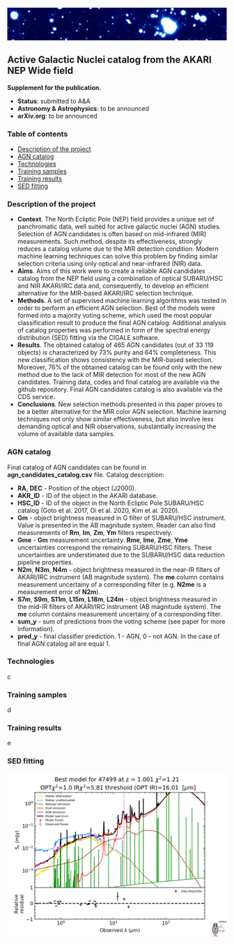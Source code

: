 
![](img_w.jpeg?raw=true "Optional Title")

## Active Galactic Nuclei catalog from the AKARI NEP Wide field
**Supplement for the publication.**

* **Status**: submitted to A&A
* **Astronomy & Astrophysics**: to be announced
* **arXiv.org**: to be announced


### Table of contents
* [Description of the project](#description-of-the-project)
* [AGN catalog](#agn-catalog)
* [Technologies](#technologies)
* [Training samples](#training-samples)
* [Training results](#training-results)
* [SED fitting](#sed-fitting)

### Description of the project
* **Context**. The North Ecliptic Pole (NEP) field provides a unique set of panchromatic data, well suited for active galactic nuclei (AGN) studies. Selection of AGN candidates is often based on mid-infrared (MIR) measurements. Such method, despite its effectiveness, strongly reduces a catalog volume due to the MIR detection condition. Modern machine learning techniques can solve this problem by finding similar selection criteria using only optical and near-infrared (NIR) data.
* **Aims**. Aims of this work were to create a reliable AGN candidates catalog from the NEP field using a combination of optical  SUBARU/HSC and NIR AKARI/IRC data and, consequently, to develop an efficient alternative for the MIR-based AKARI/IRC selection technique.
* **Methods**. A set of supervised machine learning algorithms was tested in order to perform an efficient AGN selection. Best of the models were formed into a majority voting scheme, which used the most popular classification result to produce the final AGN catalog. Additional analysis of catalog properties was performed in form of the spectral energy distribution (SED) fitting via the CIGALE software.
* **Results**. The obtained catalog of 465 AGN candidates (out of 33 119 objects) is characterized by 73% purity and 64% completeness. This new classification shows consistency with the  MIR-based selection. Moreover, 76% of the obtained catalog can be found only with the new method due to the lack of MIR detection for most of the new AGN candidates. Training data, codes and final catalog are available via the github repository. Final AGN candidates catalog is also available via the CDS service.
* **Conclusions**. New selection methods presented in this paper proves to be a better alternative for the MIR color AGN selection. Machine learning techniques not only show similar effectiveness, but also involve less demanding optical and NIR observations, substantially increasing the volume of available data samples.


### AGN catalog
Final catalog of AGN candidates can be found in **agn_candidates_catalog.csv** file.
Catalog description:
* **RA**, **DEC** - Position of the object (J2000).
* **AKR_ID** - ID of the object in the AKARI database.
* **HSC_ID** - ID of the object in the North Ecliptic Pole SUBARU/HSC catalog (Goto et al. 2017, Oi et al. 2020, Kim et al. 2020).
* **Gm**  - object brightness measured in G filter of SUBARU/HSC instrument. Value is presented in the AB magnitude system. Reader can also find measurements of **Rm**, **Im**, **Zm**, **Ym** filters respectively.
* **Gme** - **Gm** measurement uncertainty. **Rme**, **Ime**, **Zme**, **Yme** uncertainties correspond the remaining SUBARU/HSC filters. These uncertainties are understimated due to the SUBARU/HSC data reduction pipeline properties.
* **N2m**, **N3m**, **N4m** - object brightness measured in the near-IR filters of AKARI/IRC instrument (AB magnitude system). The **me** column contains measurement uncertainy of a corresponding filter (e.g. **N2me** is a measurement error of **N2m**).
* **S7m**, **S9m**, **S11m**, **L15m**, **L18m**, **L24m** - object brightness measured in the mid-IR filters of AKARI/IRC instrument (AB magnitude system). The **me** column contains measurement uncertainy of a corresponding filter.
* **sum_y** - sum of predictions from the voting scheme (see paper for more information).
* **pred_y** - final classifier prediction. 1 - AGN, 0 - not AGN. In the case of final AGN catalog all are equal 1.

### Technologies
c

### Training samples
d

### Training results
e

### SED fitting

<img style="float: right;" src="/SED_fitting/SED_fits_for_agn_candidates_catalog/47499_best_model.png" alt="drawing" width="600"/>



